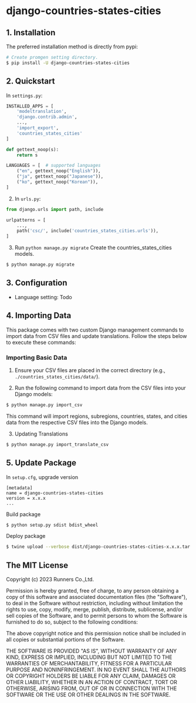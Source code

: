 # django-countries-states-cities

## 1. Installation

The preferred installation method is directly from pypi:

```bash
# Create promgen setting directory.
$ pip install -U django-countries-states-cities
```

## 2. Quickstart

In ``settings.py``:
```python
INSTALLED_APPS = [
    'modeltranslation',
    'django.contrib.admin',
    ...,
    'import_export',
    'countries_states_cities'
]

def gettext_noop(s):
    return s

LANGUAGES = [  # supported languages
    ("en", gettext_noop("English")),
    ("ja", gettext_noop("Japanese")),
    ("ko", gettext_noop("Korean")),
]
```

2. In ``urls.py``:
```python
from django.urls import path, include

urlpatterns = [
    ...,
    path('csc/', include('countries_states_cities.urls')),
]
```

3. Run ``python manage.py migrate``
Create the countries_states_cities models.
```bash
$ python manage.py migrate
```

## 3. Configuration
- Language setting: Todo

## 4. Importing Data

This package comes with two custom Django management commands to import data from CSV files and update translations. Follow the steps below to execute these commands:

### Importing Basic Data

1. Ensure your CSV files are placed in the correct directory (e.g., `./countries_states_cities/data/`).

2. Run the following command to import data from the CSV files into your Django models:
```bash
$ python manage.py import_csv
```
This command will import regions, subregions, countries, states, and cities data from the respective CSV files into the Django models.

3. Updating Translations
```bash
$ python manage.py import_translate_csv
```



## 5. Update Package

In ``setup.cfg``, upgrade version
```
[metadata]
name = django-countries-states-cities
version = x.x.x
...
```

Build package
```bash
$ python setup.py sdist bdist_wheel
```

Deploy package
```bash
$ twine upload --verbose dist/django-countries-states-cities-x.x.x.tar.gz
```

## The MIT License

Copyright (c) 2023 Runners Co.,Ltd.

Permission is hereby granted, free of charge, to any person obtaining a copy
of this software and associated documentation files (the "Software"), to deal
in the Software without restriction, including without limitation the rights
to use, copy, modify, merge, publish, distribute, sublicense, and/or sell
copies of the Software, and to permit persons to whom the Software is
furnished to do so, subject to the following conditions:

The above copyright notice and this permission notice shall be included in all
copies or substantial portions of the Software.

THE SOFTWARE IS PROVIDED "AS IS", WITHOUT WARRANTY OF ANY KIND, EXPRESS OR
IMPLIED, INCLUDING BUT NOT LIMITED TO THE WARRANTIES OF MERCHANTABILITY,
FITNESS FOR A PARTICULAR PURPOSE AND NONINFRINGEMENT. IN NO EVENT SHALL THE
AUTHORS OR COPYRIGHT HOLDERS BE LIABLE FOR ANY CLAIM, DAMAGES OR OTHER
LIABILITY, WHETHER IN AN ACTION OF CONTRACT, TORT OR OTHERWISE, ARISING FROM,
OUT OF OR IN CONNECTION WITH THE SOFTWARE OR THE USE OR OTHER DEALINGS IN THE
SOFTWARE.